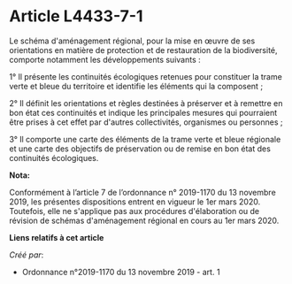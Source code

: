 # Article L4433-7-1

Le schéma d'aménagement régional, pour la mise en œuvre de ses orientations en matière de protection et de restauration de la
biodiversité, comporte notamment les développements suivants :

1° Il présente les continuités écologiques retenues pour constituer la trame verte et bleue du territoire et identifie les
éléments qui la composent ;

2° Il définit les orientations et règles destinées à préserver et à remettre en bon état ces continuités et indique les
principales mesures qui pourraient être prises à cet effet par d'autres collectivités, organismes ou personnes ;

3° Il comporte une carte des éléments de la trame verte et bleue régionale et une carte des objectifs de préservation ou de
remise en bon état des continuités écologiques.

**Nota:**

Conformément à l’article 7 de l’ordonnance n° 2019-1170 du 13 novembre 2019, les présentes dispositions entrent en vigueur le
1er mars 2020. Toutefois, elle ne s'applique pas aux procédures d'élaboration ou de révision de schémas d'aménagement
régional en cours au 1er mars 2020.

**Liens relatifs à cet article**

_Créé par_:

  - Ordonnance n°2019-1170 du 13 novembre 2019 - art. 1
